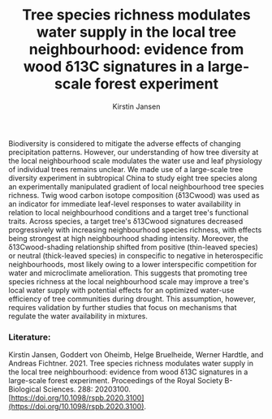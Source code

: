 ﻿---
layout: post
title:  "Tree species richness modulates water supply in the local tree neighbourhood: evidence from wood δ13C signatures in a large-scale forest experiment"
author: Kirstin Jansen
categories: [ Paper ]
image: assets/projects/KJ1.jpg
tags: featured
---

Biodiversity is considered to mitigate the adverse effects of changing precipitation patterns. However, our understanding of how tree diversity at the local neighbourhood scale modulates the water use and leaf physiology of individual trees remains unclear. We made use of a large-scale tree diversity experiment in subtropical China to study eight tree species along an experimentally manipulated gradient of local neighbourhood tree species richness. Twig wood carbon isotope composition (δ13Cwood) was used as an indicator for immediate leaf-level responses to water availability in relation to local neighbourhood conditions and a target tree's functional traits. Across species, a target tree's δ13Cwood signatures decreased progressively with increasing neighbourhood species richness, with effects being strongest at high neighbourhood shading intensity. Moreover, the δ13Cwood-shading relationship shifted from positive (thin-leaved species) or neutral (thick-leaved species) in conspecific to negative in heterospecific neighbourhoods, most likely owing to a lower interspecific competition for water and microclimate amelioration. This suggests that promoting tree species richness at the local neighbourhood scale may improve a tree's local water supply with potential effects for an optimized water-use efficiency of tree communities during drought. This assumption, however, requires validation by further studies that focus on mechanisms that regulate the water availability in mixtures.

### Literature:
Kirstin Jansen, Goddert von Oheimb, Helge Bruelheide, Werner Hardtle, and Andreas Fichtner. 2021. Tree species richness modulates water supply in the local tree neighbourhood: evidence from wood δ13C signatures in a large-scale forest experiment. Proceedings of the Royal Society B-Biological Sciences. 288: 20203100. [https://doi.org/10.1098/rspb.2020.3100](https://doi.org/10.1098/rspb.2020.3100).
